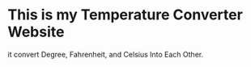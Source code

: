 # This is my Temperature Converter Website <br>
it convert Degree, Fahrenheit, and Celsius Into Each Other. 
